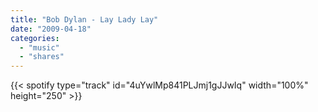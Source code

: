 ```yaml
---
title: "Bob Dylan - Lay Lady Lay"
date: "2009-04-18"
categories:
  - "music"
  - "shares"
---
```


{{< spotify type="track" id="4uYwlMp841PLJmj1gJJwIq" width="100%" height="250" >}}
